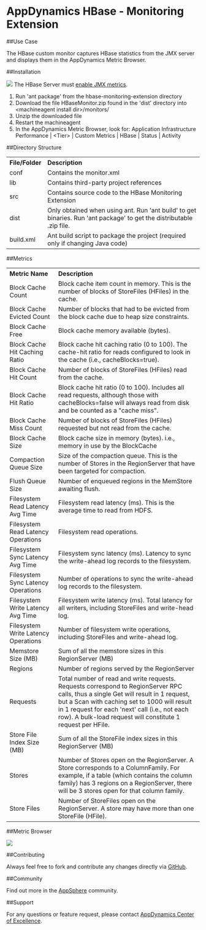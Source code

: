 # AppDynamics HBase - Monitoring Extension

##Use Case

The HBase custom monitor captures HBase statistics from the JMX server and displays them in the AppDynamics Metric Browser.


##Installation

![](images/emoticons/warning.gif) The HBase Server must [enable JMX metrics](http://hbase.apache.org/metrics.html).

1. Run 'ant package' from the hbase-monitoring-extension directory
2. Download the file HBaseMonitor.zip found in the 'dist' directory into \<machineagent install dir\>/monitors/
3. Unzip the downloaded file
4. Restart the machineagent
5. In the AppDynamics Metric Browser, look for: Application Infrastructure Performance | \<Tier\> | Custom Metrics | HBase | Status | Activity


##Directory Structure

<table><tbody>
<tr>
<th align="left"> File/Folder </th>
<th align="left"> Description </th>
</tr>
<tr>
<td class='confluenceTd'> conf </td>
<td class='confluenceTd'> Contains the monitor.xml </td>
</tr>
<tr>
<td class='confluenceTd'> lib </td>
<td class='confluenceTd'> Contains third-party project references </td>
</tr>
<tr>
<td class='confluenceTd'> src </td>
<td class='confluenceTd'> Contains source code to the HBase Monitoring Extension </td>
</tr>
<tr>
<td class='confluenceTd'> dist </td>
<td class='confluenceTd'> Only obtained when using ant. Run 'ant build' to get binaries. Run 'ant package' to get the distributable .zip file. </td>
</tr>
<tr>
<td class='confluenceTd'> build.xml </td>
<td class='confluenceTd'> Ant build script to package the project (required only if changing Java code) </td>
</tr>
</tbody>
</table>


##Metrics


<table class='confluenceTable'><tbody>
<tr>
<th align="left"> Metric Name </th>
<th align="left"> Description </th>
</tr>
<tr>
<td align="left"> Block Cache Count </td>
<td align="left"> Block cache item count in memory. This is the number of blocks of StoreFiles (HFiles) in the cache. </td>
</tr>
<tr>
<td align="left"> Block Cache Evicted Count </td>
<td align="left"> Number of blocks that had to be evicted from the block cache due to heap size constraints. </td>
</tr>
<tr>
<td align="left"> Block Cache Free </td>
<td align="left"> Block cache memory available (bytes). </td>
</tr>
<tr>
<td align="left"> Block Cache Hit Caching Ratio </td>
<td align="left"> Block cache hit caching ratio (0 to 100). The cache-hit ratio for reads configured to look in the cache (i.e., cacheBlocks=true). </td>
</tr>
<tr>
<td align="left"> Block Cache Hit Count </td>
<td align="left"> Number of blocks of StoreFiles (HFiles) read from the cache. </td>
</tr>
<tr>
<td align="left"> Block Cache Hit Ratio </td>
<td align="left"> Block cache hit ratio (0 to 100). Includes all read requests, although those with cacheBlocks=false will always read from disk and be counted as a "cache miss". </td>
</tr>
<tr>
<td align="left"> Block Cache Miss Count </td>
<td align="left"> Number of blocks of StoreFiles (HFiles) requested but not read from the cache. </td>
</tr>
<tr>
<td align="left"> Block Cache Size </td>
<td align="left"> Block cache size in memory (bytes). i.e., memory in use by the BlockCache </td>
</tr>
<tr>
<td align="left"> Compaction Queue Size </td>
<td align="left"> Size of the compaction queue. This is the number of Stores in the RegionServer that have been targeted for compaction. </td>
</tr>
<tr>
<td align="left"> Flush Queue Size </td>
<td align="left"> Number of enqueued regions in the MemStore awaiting flush. </td>
</tr>
<tr>
<td align="left"> Filesystem Read Latency Avg Time </td>
<td align="left"> Filesystem read latency (ms). This is the average time to read from HDFS. </td>
</tr>
<tr>
<td align="left"> Filesystem Read Latency Operations </td>
<td align="left"> Filesystem read operations. </td>
</tr>
<tr>
<td align="left"> Filesystem Sync Latency Avg Time </td>
<td align="left"> Filesystem sync latency (ms). Latency to sync the write-ahead log records to the filesystem. </td>
</tr>
<tr>
<td align="left"> Filesystem Sync Latency Operations </td>
<td align="left"> Number of operations to sync the write-ahead log records to the filesystem. </td>
</tr>
<tr>
<td align="left"> Filesystem Write Latency Avg Time </td>
<td align="left"> Filesystem write latency (ms). Total latency for all writers, including StoreFiles and write-head log. </td>
</tr>
<tr>
<td align="left"> Filesystem Write Latency Operations </td>
<td align="left"> Number of filesystem write operations, including StoreFiles and write-ahead log. </td>
</tr>
<tr>
<td align="left"> Memstore Size (MB) </td>
<td align="left"> Sum of all the memstore sizes in this RegionServer (MB) </td>
</tr>
<tr>
<td align="left"> Regions </td>
<td align="left"> Number of regions served by the RegionServer </td>
</tr>
<tr>
<td align="left"> Requests </td>
<td align="left"> Total number of read and write requests. Requests correspond to RegionServer RPC calls, thus a single Get will result in 1 request, but a Scan with caching set to 1000 will result in 1 request for each 'next' call (i.e., not each row). A bulk-load request will constitute 1 request per HFile. </td>
</tr>
<tr>
<td align="left"> Store File Index Size (MB) </td>
<td align="left"> Sum of all the StoreFile index sizes in this RegionServer (MB) </td>
</tr>
<tr>
<td align="left"> Stores </td>
<td align="left"> Number of Stores open on the RegionServer. A Store corresponds to a ColumnFamily. For example, if a table (which contains the column family) has 3 regions on a RegionServer, there will be 3 stores open for that column family. </td>
</tr>
<tr>
<td align="left"> Store Files </td>
<td align="left"> Number of StoreFiles open on the RegionServer. A store may have more than one StoreFile (HFile). </td>
</tr>
</tbody>
</table>


##Metric Browser


![](http://appsphere.appdynamics.com/t5/image/serverpage/image-id/71i2A4082FA8329124C/image-size/original?v=mpbl-1&px=-1)


##Contributing

Always feel free to fork and contribute any changes directly via [GitHub](https://github.com/Appdynamics/hbase-monitoring-extension).

##Community

Find out more in the [AppSphere](http://appsphere.appdynamics.com/t5/Extensions/HBase-Monitoring-Extension/idi-p/829) community.

##Support

For any questions or feature request, please contact [AppDynamics Center of Excellence](mailto:ace-request@appdynamics.com).
